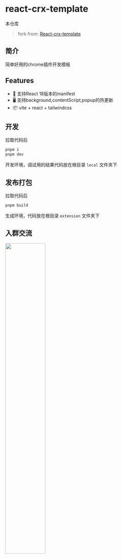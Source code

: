 # react-crx-template

本仓库
> fork from: [React-crx-template](https://github.com/MatrixCross/React-Crx-Starter)

## 简介

简单好用的chrome插件开发模板

## Features

- 🚀 支持React 18版本的manifest
- 🖥 支持background,contentScript,popup的热更新
- 📦 vite + react + tailwindcss

## 开发

拉取代码后

```bash
pnpm i
pnpm dev
```
开发环境，调试用的结果代码放在根目录 `local` 文件夹下

## 发布打包

拉取代码后

```bash
pnpm build
```

生成环境，代码放在根目录 `extension` 文件夹下

## 入群交流
<img src="https://img01.yzcdn.cn/upload_files/2022/10/24/FuwLuT7WwQXQS8vVOc2B7zxVhjzF.jpeg" width="50%">
